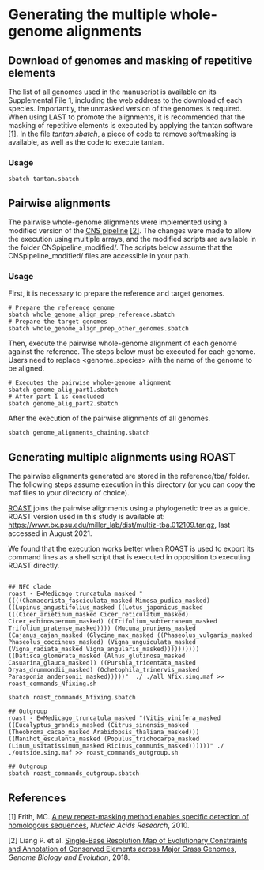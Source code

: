 # Generating the multiple whole-genome alignments

## Download of genomes and masking of repetitive elements

The list of all genomes used in the manuscript is available on its Supplemental File 1, including the web address to the download of each species. Importantly, the unmasked version of the genomes is required. When using LAST to promote the alignments, it is recommended that the masking of repetitive elements is executed by applying the tantan software [[1]](#1). In the file *tantan.sbatch*, a piece of code to remove softmasking is available, as well as the code to execute tantan.

### Usage
```shell
sbatch tantan.sbatch
```

## Pairwise alignments

The pairwise whole-genome alignments were implemented using a modified version of the [CNS pipeline](https://github.com/liangpingping/CNSpipeline) [[2]](#2). The changes were made to allow the execution using multiple arrays, and the modified scripts are available in the folder CNSpipeline_modified/. The scripts below assume that the CNSpipeline_modified/ files are accessible in your path.

### Usage

First, it is necessary to prepare the reference and target genomes.

```shell
# Prepare the reference genome
sbatch whole_genome_align_prep_reference.sbatch
# Prepare the target genomes
sbatch whole_genome_align_prep_other_genomes.sbatch
```

Then, execute the pairwise whole-genome alignment of each genome against the reference. The steps below must be executed for each genome. Users need to replace <genome_species> with the name of the genome to be aligned.

```shell
# Executes the pairwise whole-genome alignment
sbatch genome_alig_part1.sbatch
# After part 1 is concluded
sbatch genome_alig_part2.sbatch
```

After the execution of the pairwise alignments of all genomes.
```shell
sbatch genome_alignments_chaining.sbatch
```

## Generating multiple alignments using ROAST

The pairwise alignments generated are stored in the reference/tba/ folder. The following steps assume execution in this directory (or you can copy the maf files to your directory of choice).

[ROAST](https://www.bx.psu.edu/~cathy/toast-roast.tmp/README.toast-roast.html) joins the pairwise alignments using a phylogenetic tree as a guide. ROAST version used in this study is available at: https://www.bx.psu.edu/miller_lab/dist/multiz-tba.012109.tar.gz, last accessed in August 2021.

We found that the execution works better when ROAST is used to export its command lines as a shell script that is executed in opposition to executing ROAST directly.

```shell

## NFC clade
roast - E=Medicago_truncatula_masked "((((Chamaecrista_fasciculata_masked Mimosa_pudica_masked) ((Lupinus_angustifolius_masked ((Lotus_japonicus_masked (((Cicer_arietinum_masked Cicer_reticulatum_masked) Cicer_echinospermum_masked) ((Trifolium_subterraneum_masked Trifolium_pratense_masked)))) (Mucuna_pruriens_masked (Cajanus_cajan_masked (Glycine_max_masked ((Phaseolus_vulgaris_masked Phaseolus_coccineus_masked) (Vigna_unguiculata_masked (Vigna_radiata_masked Vigna_angularis_masked)))))))))) ((Datisca_glomerata_masked (Alnus_glutinosa_masked Casuarina_glauca_masked)) ((Purshia_tridentata_masked Dryas_drummondii_masked) (Ochetophila_trinervis_masked Parasponia_andersonii_masked)))))"  ./ ./all_Nfix.sing.maf >> roast_commands_Nfixing.sh

sbatch roast_commands_Nfixing.sbatch

## Outgroup
roast - E=Medicago_truncatula_masked "(Vitis_vinifera_masked ((Eucalyptus_grandis_masked (Citrus_sinensis_masked (Theobroma_cacao_masked Arabidopsis_thaliana_masked))) ((Manihot_esculenta_masked (Populus_trichocarpa_masked (Linum_usitatissimum_masked Ricinus_communis_masked))))))" ./ ./outside.sing.maf >> roast_commands_outgroup.sh

## Outgroup
sbatch roast_commands_outgroup.sbatch
```

## References
<a id="1">[1]</a> Frith, MC. [A new repeat-masking method enables specific detection of homologous sequences](https://academic.oup.com/nar/article/39/4/e23/1006710), *Nucleic Acids Research*, 2010.

<a id="2">[2]</a> Liang P. et al. [Single-Base Resolution Map of Evolutionary Constraints and Annotation of Conserved Elements across Major Grass Genomes](https://academic.oup.com/gbe/article/10/2/473/4824837), *Genome Biology and Evolution*, 2018.
